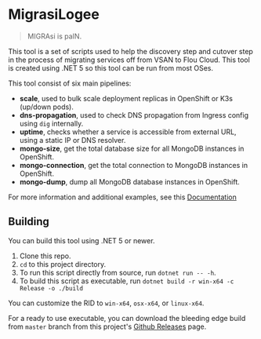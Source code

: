 ﻿# MigrasiLogee

> MIGRAsi is paIN.

This tool is a set of scripts used to help the discovery step and cutover step
in the process of migrating services off from VSAN to Flou Cloud. This tool is
created using .NET 5 so this tool can be run from most OSes.

This tool consist of six main pipelines:

- **scale**, used to bulk scale deployment replicas in OpenShift or K3s (up/down pods).
- **dns-propagation**, used to check DNS propagation from Ingress config using `dig`
  internally.
- **uptime**, checks whether a service is accessible from external URL, using a static
  IP or DNS resolver.
- **mongo-size**, get the total database size for all MongoDB instances in OpenShift.
- **mongo-connection**, get the total connection to MongoDB instances in OpenShift.
- **mongo-dump**, dump all MongoDB database instances in OpenShift.

For more information and additional examples, see this [Documentation](https://docs.google.com/document/d/1OkI_4D7qvCb4C3my7KNeFEaZsQRF8XV5PlcDmZ0ZGyg/edit)

## Building

You can build this tool using .NET 5 or newer.

1. Clone this repo.
2. `cd` to this project directory.
3. To run this script directly from source, run `dotnet run -- -h`.
4. To build this script as executable, run `dotnet build -r win-x64 -c Release -o ./build`

You can customize the RID to `win-x64`, `osx-x64`, or `linux-x64`.

For a ready to use executable, you can download the bleeding edge build from `master`
branch from this project's [Github Releases](https://github.com/fahminlb33/MigrasiLogee/releases)
 page.